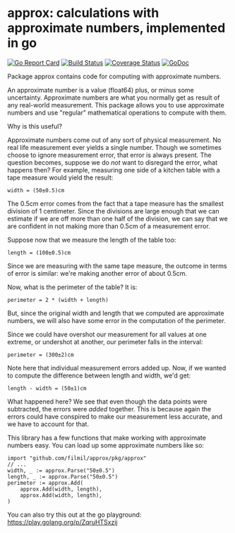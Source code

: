 # approx: calculations with approximate numbers, implemented in go

[![Go Report Card](https://goreportcard.com/badge/github.com/filmil/approx)](https://goreportcard.com/report/github.com/filmil/approx)
[![Build Status](https://travis-ci.com/filmil/approx.svg?branch=master)](https://travis-ci.com/filmil/approx)
[![Coverage Status](https://coveralls.io/repos/github/filmil/approx/badge.svg?branch=master)](https://coveralls.io/github/filmil/approx?branch=master)
[![GoDoc](https://godoc.org/github.com/filmil/approx?status.svg)](https://godoc.org/github.com/filmil/approx)

Package approx contains code for computing with approximate numbers.

An approximate number is a value (float64) plus, or minus some uncertainty.
Approximate numbers are what you normally get as result of any real-world
measurement.  This package allows you to use approximate numbers and use
"regular" mathematical operations to compute with them.

Why is this useful?

Approximate numbers come out of any sort of physical measurement.  No real
life measurement ever yields a single number.  Though we sometimes choose to
ignore measurement error, that error is always present.  The question
becomes, suppose we do *not* want to disregard the error, what happens then?
For example, measuring one side of a kitchen table with a tape measure would
yield the result:

    width = (50±0.5)cm

The 0.5cm error comes from the fact that a tape measure has the smallest
division of 1 centimeter.  Since the divisions are large enough that we can
estimate if we are off more than one half of the division, we can say that
we are confident in not making more than 0.5cm of a measurement error.

Suppose now that we measure the length of the table too:

    length = (100±0.5)cm

Since we are measuring with the same tape measure, the outcome in terms of
error is similar: we're making another error of about 0.5cm.

Now, what is the perimeter of the table?  It is:

    perimeter = 2 * (width + length)

But, since the original width and length that we computed are approximate
numbers, we will also have some error in the computation of the perimeter.

Since we could have overshot our measurement for all values at one extreme,
or undershot at another, our perimeter falls in the interval:

    perimeter = (300±2)cm

Note here that individual measurement errors added up.  Now, if we wanted to
compute the difference between length and width, we'd get:

    length - width = (50±1)cm

What happened here?  We see that even though the data points were
subtracted, the errors were *added* together.  This is because again the
errors could have conspired to make our measurement less accurate, and we
have to account for that.

This library has a few functions that make working with approximate numbers
easy.  You can load up some approximate numbers like so:

    import "github.com/filmil/approx/pkg/approx"
	// ...
    width, _ := approx.Parse("50±0.5")
    length, _ := approx.Parse("50±0.5")
    perimeter := approx.Add(
        approx.Add(width, length),
        approx.Add(width, length),
    )

You can also try this out at the go playground: https://play.golang.org/p/ZqruHTSxzij
